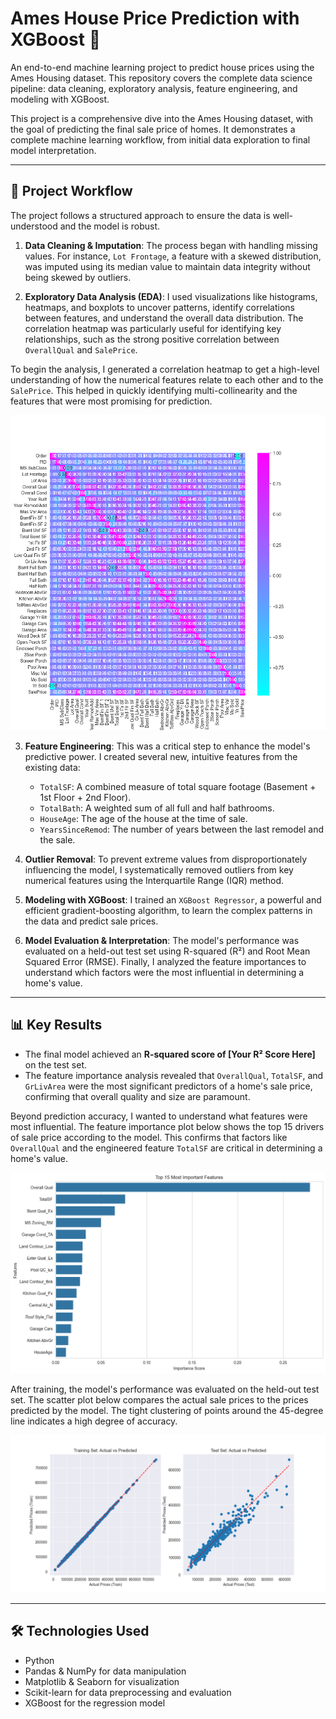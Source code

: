 # Ames House Price Prediction with XGBoost 🏡
An end-to-end machine learning project to predict house prices using the Ames Housing dataset. This repository covers the complete data science pipeline: data cleaning, exploratory analysis, feature engineering, and modeling with XGBoost.


This project is a comprehensive dive into the Ames Housing dataset, with the goal of predicting the final sale price of homes. It demonstrates a complete machine learning workflow, from initial data exploration to final model interpretation.

---

## 🚀 Project Workflow

The project follows a structured approach to ensure the data is well-understood and the model is robust.

1.  **Data Cleaning & Imputation**: The process began with handling missing values. For instance, `Lot Frontage`, a feature with a skewed distribution, was imputed using its median value to maintain data integrity without being skewed by outliers.

2.  **Exploratory Data Analysis (EDA)**: I used visualizations like histograms, heatmaps, and boxplots to uncover patterns, identify correlations between features, and understand the overall data distribution. The correlation heatmap was particularly useful for identifying key relationships, such as the strong positive correlation between `OverallQual` and `SalePrice`.

To begin the analysis, I generated a correlation heatmap to get a high-level understanding of how the numerical features relate to each other and to the `SalePrice`. This helped in quickly identifying multi-collinearity and the features that were most promising for prediction.

![Correlation Heatmap of Features](HeatMap.png)

3.  **Feature Engineering**: This was a critical step to enhance the model's predictive power. I created several new, intuitive features from the existing data:
    * `TotalSF`: A combined measure of total square footage (Basement + 1st Floor + 2nd Floor).
    * `TotalBath`: A weighted sum of all full and half bathrooms.
    * `HouseAge`: The age of the house at the time of sale.
    * `YearsSinceRemod`: The number of years between the last remodel and the sale.

4.  **Outlier Removal**: To prevent extreme values from disproportionately influencing the model, I systematically removed outliers from key numerical features using the Interquartile Range (IQR) method.

5.  **Modeling with XGBoost**: I trained an `XGBoost Regressor`, a powerful and efficient gradient-boosting algorithm, to learn the complex patterns in the data and predict sale prices.

6.  **Model Evaluation & Interpretation**: The model's performance was evaluated on a held-out test set using R-squared (R²) and Root Mean Squared Error (RMSE). Finally, I analyzed the feature importances to understand which factors were the most influential in determining a home's value.

---

## 📊 Key Results

* The final model achieved an **R-squared score of [Your R² Score Here]** on the test set.
* The feature importance analysis revealed that `OverallQual`, `TotalSF`, and `GrLivArea` were the most significant predictors of a home's sale price, confirming that overall quality and size are paramount.
  
Beyond prediction accuracy, I wanted to understand what features were most influential. The feature importance plot below shows the top 15 drivers of sale price according to the model. This confirms that factors like `OverallQual` and the engineered feature `TotalSF` are critical in determining a home's value.

![Top 15 Most Important Features](top_15_features_plot.png)

After training, the model's performance was evaluated on the held-out test set. The scatter plot below compares the actual sale prices to the prices predicted by the model. The tight clustering of points around the 45-degree line indicates a high degree of accuracy.

![Actual vs. Predicted Prices on Test Data](test_set_predictions.png)

---

## 🛠️ Technologies Used

* Python
* Pandas & NumPy for data manipulation
* Matplotlib & Seaborn for visualization
* Scikit-learn for data preprocessing and evaluation
* XGBoost for the regression model
